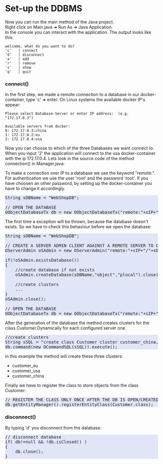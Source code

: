 # Set-up the DDBMS

Now you can run the main method of the Java project.  
Right click on Main.java &#x279c; Run As &#x279c; Java Application.<br/>
In the console you can interact with the application. The output looks like this: 


    welcome, what do you want to do?
    'c'   | connect
    'd'   | disconnect
    'a'   | add
    'r'   | remove
    's'   | show
    'q'   | quit


### connect()

In the first step, we made a remote connection to a database in our docker-container, type 'c' &#x279c; enter.
On Linux systems the available docker IP's appear:

    Please select Database-Server or enter IP address:  (e.g. "172.17.0.3")
    
    Available servers from docker:
    0: 172.17.0.3:china
    1: 172.17.0.2:eu
    2: 172.17.0.4:usa

Now you can choose to which of the three Databases we want connect to.
When you input '2' the application will connect to the usa docker-container with the ip 172.17.0.4. 
Lets look in the source code of the method connection() in Manager.java:

To make a connection over IP to a database we use the keyword "remote:". For authentication we use the user 'root' and the password 'root'. If you have choosen an other password, by setting up the docker-container you have to change it accordingly. 

<pre style="background-color:#E0E6F8">String sDBName = "WebShopDB";

// OPEN THE DATABASE
OObjectDatabaseTx db = new OObjectDatabaseTx("remote:"+sIP+"/"+sDBName).open("root","root"); 
</pre>	
	
The first time a exception will be thrown, because the database doesn't exists. So we have to check this behaviour before we open the database:  

<pre style="background-color:#E0E6F8">String sDBName = "WebShopDB";
				
// CREATE A SERVER ADMIN CLIENT AGAINST A REMOTE SERVER TO CHECK IF DB EXISTS				
OServerAdmin oSAdmin = new OServerAdmin("remote:"+sIP+"/"+sDBName).connect("root","root");

if(!oSAdmin.existsDatabase())
{
	//create database if not exists	
	oSAdmin.createDatabase(sDBName,"object","plocal").close();
	
	//create clusters 
	...
}
oSAdmin.close();

// OPEN THE DATABASE
OObjectDatabaseTx db = new OObjectDatabaseTx("remote:"+sIP+"/"+sDBName).open("root","root");
</pre>	

 After the generation of the database the method creates clusters for the class Customer.Dynamically for each configured server one. 

<pre style="background-color:#E0E6F8">//create clusters
String sSQL = "create class Customer cluster customer_china,customer_eu,customer_usa";
db.command(new OCommandSQL(sSQL)).execute();
</pre>


in this example the method will create these three clusters:
* customer_eu
* customer_usa
* customer_china

Finally we have to register the class to store objects from the class Customer:
<pre style="background-color:#E0E6F8">// REGISTER THE CLASS ONLY ONCE AFTER THE DB IS OPEN/CREATED
db.getEntityManager().registerEntityClass(Customer.class);
</pre>


### disconnect()
By typing 'd' you disconnect from the database:
<pre style="background-color:#E0E6F8">// disconnect database
if( db!=null && !db.isClosed() )
{
	db.close();
}
</pre>
